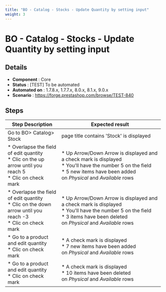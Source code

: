 ```yaml
---
title: "BO - Catalog - Stocks - Update Quantity by setting input"
weight: 3
---
```


# BO - Catalog - Stocks - Update Quantity by setting input
## Details
* **Component** : Core
* **Status** : [TEST] To be automated
* **Automated on** : 1.7.8.x, 1.7.7.x, 8.0.x, 8.1.x, 9.0.x
* **Scenario** : https://forge.prestashop.com/browse/TEST-840

## Steps
| Step Description | Expected result |
| ----- | ----- |
| Go to BO> Catalog> Stock | page title contains 'Stock' is displayed |
| * Overlapse the field of edit quantity <br> * Clic on the up arrow until you reach 5<br> * Clic on check mark | * Up Arrow/Down Arrow is displayed and a check mark is displayed <br> * You'll have the number 5 on the field <br> * 5 new items have been added on *Physical* and *Available* rows |
| * Overlapse the field of edit quantity <br> * Clic on the down arrow until you reach -3<br> * Clic on check mark | * Up Arrow/Down Arrow is displayed and a check mark is displayed <br> * You'll have the number 5 on the field <br> * 3 items have been deleted on *Physical* and *Available* rows |
| * Go to a product and edit quantity<br> * Clic on check mark | * A check mark is displayed<br> * 7 new items have been added on *Physical* and *Available* rows |
| * Go to a product and edit quantity<br> * Clic on check mark | * A check mark is displayed<br> * 10 items have been deleted on *Physical* and *Available* rows |